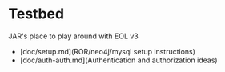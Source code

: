 # Testbed
JAR's place to play around with EOL v3

* [doc/setup.md](ROR/neo4j/mysql setup instructions)
* [doc/auth-auth.md](Authentication and authorization ideas)

